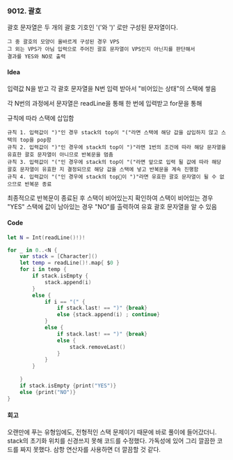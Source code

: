 ### 9012. 괄호 
괄호 문자열은 두 개의 괄호 기호인 '('와 ')' 로만 구성된 문자열이다.

	그 중 괄호의 모양이 올바르게 구성된 경우 VPS
	그 외는 VPS가 아님 입력으로 주어진 괄호 문자열이 VPS인지 아닌지를 판단해서 
	결과를 YES와 NO로 출력

#### Idea
입력값 N을 받고 각 괄호 문자열을 N번 입력 받아서 "비어있는 상태"의 스택에 쌓음

각 N번의 과정에서 문자열은 readLine을 통해 한 번에 입력받고 for문을 통해

규칙에 따라 스택에 삽입함
```
규칙 1. 입력값이 ")"인 경우 stack의 top이 "("라면 스택에 해당 값을 삽입하지 않고 스택의 top을 pop함  
규칙 2. 입력값이 ")"인 경우에 stack의 top이 ")"라면 1번의 조건에 따라 해당 문자열을 유효한 괄호 문자열이 아니므로 반복문을 멈춤  
규칙 3. 입력값이 "("인 경우에 stack의 top이 "("라면 앞으로 입력 될 값에 따라 해당 괄호 문자열이 유효한 지 결정되므로 해당 값을 스택에 넣고 반복문을 계속 진행함  
규칙 4. 입력값이 "("인 경우에 stack의 top이 ")"라면 유효한 괄호 문자열이 될 수 없으므로 반복문 종료  
```
최종적으로 반복문이 종료된 후 스택이 비어있는지 확인하여
스택이 비어있는 경우 "YES" 스택에 값이 남아있는 경우 "NO"를 출력하여 유효 괄호 문자열을 알 수 있음

#### Code
```swift
let N = Int(readLine()!)!

for _ in 0..<N {
    var stack = [Character]()
    let temp = readLine()!.map{ $0 }
    for i in temp {
        if stack.isEmpty {
            stack.append(i)
        }
        else {
            if i == "(" {
                if stack.last! == ")" {break}
                else {stack.append(i) ; continue}
            }
            else {
                if stack.last! == ")" {break}
                else {
                    stack.removeLast()
                }
            }
        }
        
    }
    if stack.isEmpty {print("YES")}
    else {print("NO")}
}
```

#### 회고
오랜만에 푸는 유형임에도, 전형적인 스택 문제이기 때문에 바로 풀이에 들어갔더니. 
stack의 초기화 위치를 신경쓰지 못해 코드를 수정했다.
가독성에 있어 그리 깔끔한 코드를 짜지 못했다. 
삼항 연산자를 사용하면 더 깔끔할 것 같다.
